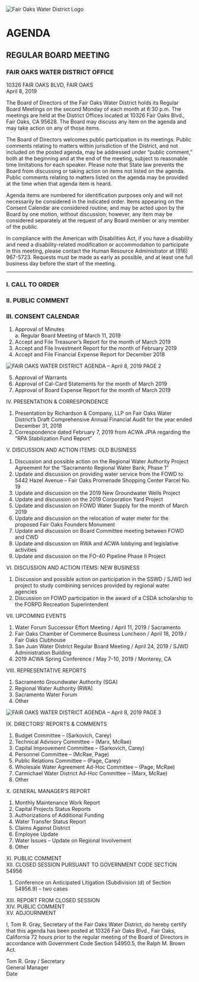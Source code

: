 <!-- Page 1 -->
![Fair Oaks Water District Logo](https://www.fairoakswater.org/wp-content/uploads/2017/06/FOWD-Logo.png)

# AGENDA
## REGULAR BOARD MEETING

### FAIR OAKS WATER DISTRICT OFFICE  
10326 FAIR OAKS BLVD, FAIR OAKS  
April 8, 2019

The Board of Directors of the Fair Oaks Water District holds its Regular Board Meetings on the second Monday of each month at 6:30 p.m. The meetings are held at the District Offices located at 10326 Fair Oaks Blvd., Fair Oaks, CA 95628. The Board may discuss any item on the agenda and may take action on any of those items.

The Board of Directors welcomes public participation in its meetings. Public comments relating to matters within jurisdiction of the District, and not included on the posted agenda, may be addressed under “public comment,” both at the beginning and at the end of the meeting, subject to reasonable time limitations for each speaker. Please note that State law prevents the Board from discussing or taking action on items not listed on the agenda. Public comments relating to matters listed on the agenda may be provided at the time when that agenda item is heard.

Agenda items are numbered for identification purposes only and will not necessarily be considered in the indicated order. Items appearing on the Consent Calendar are considered routine, and may be acted upon by the Board by one motion, without discussion; however, any item may be considered separately at the request of any Board member or any member of the public.

In compliance with the American with Disabilities Act, if you have a disability and need a disability-related modification or accommodation to participate in this meeting, please contact the Human Resource Administrator at (916) 967-5723. Requests must be made as early as possible, and at least one full business day before the start of the meeting.

---

### I. CALL TO ORDER  
### II. PUBLIC COMMENT  
### III. CONSENT CALENDAR  
1. Approval of Minutes  
   a. Regular Board Meeting of March 11, 2019  
2. Accept and File Treasurer’s Report for the month of March 2019  
3. Accept and File Investment Report for the month of February 2019  
4. Accept and File Financial Expense Report for December 2018  
<!-- Page 2 -->
![FAIR OAKS WATER DISTRICT AGENDA – April 8, 2019 PAGE 2](https://via.placeholder.com/768x993.png?text=FAIR+OAKS+WATER+DISTRICT+AGENDA+%E2%80%93+April+8%2C+2019+PAGE+2)

5. Approval of Warrants  
6. Approval of Cal-Card Statements for the month of March 2019  
7. Approval of Board Expense Report for the month of March 2019  

IV. PRESENTATION & CORRESPONDENCE  
1. Presentation by Richardson & Company, LLP on Fair Oaks Water District’s Draft Comprehensive Annual Financial Audit for the year ended December 31, 2018  
2. Correspondence dated February 7, 2019 from ACWA JPIA regarding the “RPA Stabilization Fund Report”  

V. DISCUSSION AND ACTION ITEMS: OLD BUSINESS  
1. Discussion and possible action on the Regional Water Authority Project Agreement for the “Sacramento Regional Water Bank, Phase 1”  
2. Update and discussion on providing water service from the FOWD to 5442 Hazel Avenue – Fair Oaks Promenade Shopping Center Parcel No. 19  
3. Update and discussion on the 2019 New Groundwater Wells Project  
4. Update and discussion on the 2019 Corporation Yard Project  
5. Update and discussion on FOWD Water Supply for the month of March 2019  
6. Update and discussion on the relocation of water meter for the proposed Fair Oaks Founders Monument  
7. Update and discussion on Board Committee meeting between FOWD and CWD  
8. Update and discussion on RWA and ACWA lobbying and legislative activities  
9. Update and discussion on the FO-40 Pipeline Phase II Project  

VI. DISCUSSION AND ACTION ITEMS: NEW BUSINESS  
1. Discussion and possible action on participation in the SSWD / SJWD led project to study combining services provided by regional water agencies  
2. Discussion on FOWD participation in the award of a CSDA scholarship to the FORPD Recreation Superintendent  

VII. UPCOMING EVENTS  
1. Water Forum Successor Effort Meeting / April 11, 2019 / Sacramento  
2. Fair Oaks Chamber of Commerce Business Luncheon / April 18, 2019 / Fair Oaks Clubhouse  
3. San Juan Water District Regular Board Meeting / April 24, 2019 / SJWD Administration Building  
4. 2019 ACWA Spring Conference / May 7-10, 2019 / Monterey, CA  

VIII. REPRESENTATIVE REPORTS  
1. Sacramento Groundwater Authority (SGA)  
2. Regional Water Authority (RWA)  
3. Sacramento Water Forum  
4. Other  
<!-- Page 3 -->
![FAIR OAKS WATER DISTRICT AGENDA – April 8, 2019 PAGE 3](https://via.placeholder.com/768x993.png?text=FAIR+OAKS+WATER+DISTRICT+AGENDA+%E2%80%93+April+8%2C+2019+PAGE+3)

IX. DIRECTORS’ REPORTS & COMMENTS  
1. Budget Committee – (Sarkovich, Carey)  
2. Technical Advisory Committee – (Marx, McRae)  
3. Capital Improvement Committee – (Sarkovich, Carey)  
4. Personnel Committee – (McRae, Page)  
5. Public Relations Committee – (Page, Carey)  
6. Wholesale Water Agreement Ad-Hoc Committee – (Page, McRae)  
7. Carmichael Water District Ad-Hoc Committee – (Marx, McRae)  
8. Other  

X. GENERAL MANAGER’S REPORT  
1. Monthly Maintenance Work Report  
2. Capital Projects Status Reports  
3. Authorizations of Additional Funding  
4. Water Transfer Status Report  
5. Claims Against District  
6. Employee Update  
7. Water Issues – Update on Regional Involvement  
8. Other  

XI. PUBLIC COMMENT  
XII. CLOSED SESSION PURSUANT TO GOVERNMENT CODE SECTION 54956  
1. Conference on Anticipated Litigation (Subdivision (d) of Section 54956.9) – two cases  

XIII. REPORT FROM CLOSED SESSION  
XIV. PUBLIC COMMENT  
XV. ADJOURNMENT  

I, Tom R. Gray, Secretary of the Fair Oaks Water District, do hereby certify that this agenda has been posted at 10326 Fair Oaks Blvd., Fair Oaks, California 72 hours prior to the regular meeting of the Board of Directors in accordance with Government Code Section 54950.5, the Ralph M. Brown Act.  

Tom R. Gray / Secretary  
General Manager  
Date  
